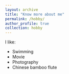 ```yaml
---
layout: archive
title: "Know more about me"
permalink: /hobby/
author_profile: true
collection: hobby
---
```


I like:
* Swimming
* Movie
* Photography
* Chinese bamboo flute

